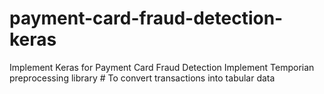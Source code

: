 # payment-card-fraud-detection-keras
Implement Keras for Payment Card Fraud Detection
Implement Temporian preprocessing library # To convert transactions into tabular data
